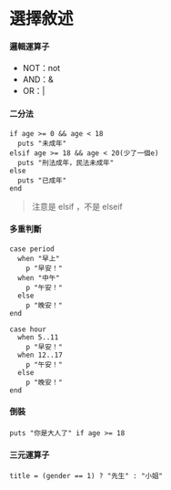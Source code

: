 # 選擇敘述
#### 邏輯運算子
* NOT：not
* AND：&
* OR：|

#### 二分法
    if age >= 0 && age < 18
      puts "未成年"
    elsif age >= 18 && age < 20(少了一個e)
      puts "刑法成年，民法未成年"
    else
      puts "已成年"
    end
>注意是 elsif ，不是 elseif

#### 多重判斷
    case period
      when "早上"
        p "早安！"
      when "中午"
        p "午安！"
      else
        p "晚安！"
    end
    
    case hour
      when 5..11
        p "早安！"
      when 12..17
        p "午安！"
      else
        p "晚安！"
    end

#### 倒裝
    puts "你是大人了" if age >= 18
    
#### 三元運算子
    title = (gender == 1) ? "先生" : "小姐"
